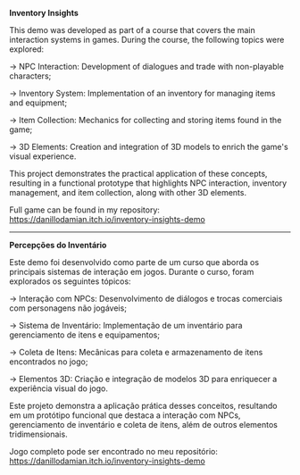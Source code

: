 **Inventory Insights**

This demo was developed as part of a course that covers the main interaction systems in games. During the course, the following topics were explored:

-> NPC Interaction: Development of dialogues and trade with non-playable characters;

-> Inventory System: Implementation of an inventory for managing items and equipment;

-> Item Collection: Mechanics for collecting and storing items found in the game;

-> 3D Elements: Creation and integration of 3D models to enrich the game's visual experience.

This project demonstrates the practical application of these concepts, resulting in a functional prototype that highlights NPC interaction, inventory management, and item collection, along with other 3D elements.

Full game can be found in my repository: https://danillodamian.itch.io/inventory-insights-demo


----------------------------------------------------------------------------------------------------------------------------------------------------------------------------------------------------------------------

**Percepções do Inventário**

Este demo foi desenvolvido como parte de um curso que aborda os principais sistemas de interação em jogos. Durante o curso, foram explorados os seguintes tópicos:

-> Interação com NPCs: Desenvolvimento de diálogos e trocas comerciais com personagens não jogáveis;

-> Sistema de Inventário: Implementação de um inventário para gerenciamento de itens e equipamentos;

-> Coleta de Itens: Mecânicas para coleta e armazenamento de itens encontrados no jogo;

-> Elementos 3D: Criação e integração de modelos 3D para enriquecer a experiência visual do jogo.

Este projeto demonstra a aplicação prática desses conceitos, resultando em um protótipo funcional que destaca a interação com NPCs, gerenciamento de inventário e coleta de itens, além de outros elementos tridimensionais.


Jogo completo pode ser encontrado no meu repositório: https://danillodamian.itch.io/inventory-insights-demo
